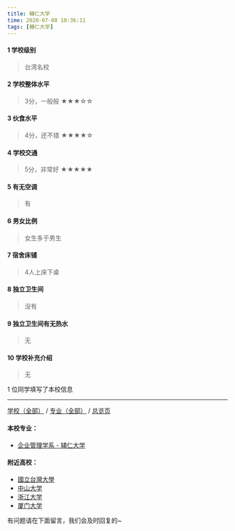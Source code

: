 ```yaml
---
title: 輔仁大学
time: 2020-07-08 10:36:11
tags: [輔仁大学]
---
```

#### 1 学校级别
> 台湾名校


#### 2 学校整体水平
> 3分，一般般
★★★☆☆


#### 3 伙食水平
>  4分，还不错
★★★★☆


#### 4 学校交通
> 5分，非常好
★★★★★


#### 5 有无空调
> 有


#### 6 男女比例
> 女生多于男生

#### 7 宿舍床铺
> 4人上床下桌
 

#### 8 独立卫生间
> 没有


#### 9 独立卫生间有无热水
> 无


#### 10 学校补充介绍
> 无

1 位同学填写了本校信息
***
[学校（全部）](https://univgo.github.io/2020/07/09/学校汇总页) / [专业（全部）](https://univgo.github.io/2020/07/09/专业汇总页) / [总览页](https://univgo.github.io/2020/07/09/总览)
#### 本校专业：
- [企业管理学系 - 辅仁大学](https://univgo.github.io/2020/07/08/企业管理学系%20-%20辅仁大学)

#### 附近高校：
- [國立台灣大學](https://univgo.github.io/2020/07/08/國立台灣大學)
- [中山大学](https://univgo.github.io/2020/07/08/中山大学)
- [浙江大学](https://univgo.github.io/2020/07/08/浙江大学)
- [厦门大学](https://univgo.github.io/2020/07/08/厦门大学)

有问题请在下面留言，我们会及时回复的~
